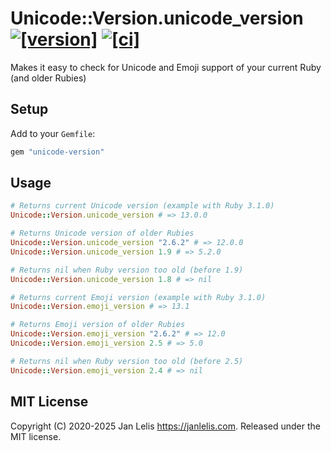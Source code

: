# Unicode::Version.unicode_version [![[version]](https://badge.fury.io/rb/unicode-version.svg)](https://badge.fury.io/rb/unicode-version)  [![[ci]](https://github.com/janlelis/unicode-version/workflows/Test/badge.svg)](https://github.com/janlelis/unicode-version/actions?query=workflow%3ATest)

Makes it easy to check for Unicode and Emoji support of your current Ruby (and older Rubies)

## Setup

Add to your `Gemfile`:

```ruby
gem "unicode-version"
```

## Usage

```ruby
# Returns current Unicode version (example with Ruby 3.1.0)
Unicode::Version.unicode_version # => 13.0.0

# Returns Unicode version of older Rubies
Unicode::Version.unicode_version "2.6.2" # => 12.0.0
Unicode::Version.unicode_version 1.9 # => 5.2.0

# Returns nil when Ruby version too old (before 1.9)
Unicode::Version.unicode_version 1.8 # => nil

# Returns current Emoji version (example with Ruby 3.1.0)
Unicode::Version.emoji_version # => 13.1

# Returns Emoji version of older Rubies
Unicode::Version.emoji_version "2.6.2" # => 12.0
Unicode::Version.emoji_version 2.5 # => 5.0

# Returns nil when Ruby version too old (before 2.5)
Unicode::Version.emoji_version 2.4 # => nil
```

## MIT License

Copyright (C) 2020-2025 Jan Lelis <https://janlelis.com>. Released under the MIT license.
